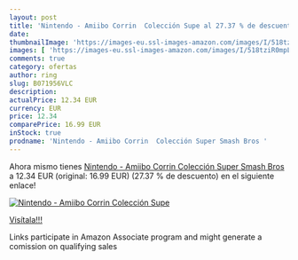 ```yaml
---
layout: post
title: 'Nintendo - Amiibo Corrin  Colección Supe al 27.37 % de descuento'
date: 
thumbnailImage: 'https://images-eu.ssl-images-amazon.com/images/I/518tziR0mpL._SL200_.jpg'
images: [ 'https://images-eu.ssl-images-amazon.com/images/I/518tziR0mpL._SL200_.jpg' ]
comments: true
category: ofertas
author: ring
slug: B071956VLC
description:
actualPrice: 12.34 EUR
currency: EUR
price: 12.34
comparePrice: 16.99 EUR
inStock: true
prodname: 'Nintendo - Amiibo Corrin  Colección Super Smash Bros '
---
```


Ahora mismo tienes [Nintendo - Amiibo Corrin  Colección Super Smash Bros ](https://www.amazon.es/dp/B071956VLC/?tag=tolees-21) a 12.34 EUR (original: 16.99 EUR) (27.37 %  de descuento) en el siguiente enlace!

[![Nintendo - Amiibo Corrin  Colección Supe](https://images-eu.ssl-images-amazon.com/images/I/518tziR0mpL._SL200_.jpg)](https://www.amazon.es/dp/B071956VLC/?tag=tolees-21)

[Visítala!!!](https://www.amazon.es/dp/B071956VLC/?tag=tolees-21)

Links participate in Amazon Associate program and might generate a comission on qualifying sales
